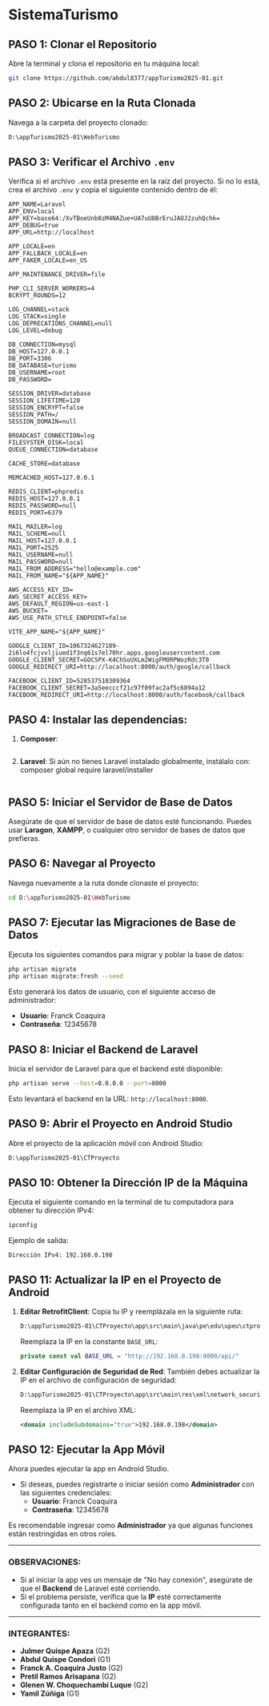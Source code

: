 # SistemaTurismo

## PASO 1: Clonar el Repositorio
Abre la terminal y clona el repositorio en tu máquina local:

```bash
git clone https://github.com/abdul8377/appTurismo2025-01.git
```

## PASO 2: Ubicarse en la Ruta Clonada
Navega a la carpeta del proyecto clonado:

```bash
D:\appTurismo2025-01\WebTurismo
```

## PASO 3: Verificar el Archivo `.env`
Verifica si el archivo `.env` está presente en la raíz del proyecto. Si no lo está, crea el archivo `.env` y copia el siguiente contenido dentro de él:

```dotenv
APP_NAME=Laravel
APP_ENV=local
APP_KEY=base64:/XvTBoeUnb0zM4NAZue+UA7uU0BrEruJAOJ2zuhQchk=
APP_DEBUG=true
APP_URL=http://localhost

APP_LOCALE=en
APP_FALLBACK_LOCALE=en
APP_FAKER_LOCALE=en_US

APP_MAINTENANCE_DRIVER=file

PHP_CLI_SERVER_WORKERS=4
BCRYPT_ROUNDS=12

LOG_CHANNEL=stack
LOG_STACK=single
LOG_DEPRECATIONS_CHANNEL=null
LOG_LEVEL=debug

DB_CONNECTION=mysql
DB_HOST=127.0.0.1
DB_PORT=3306
DB_DATABASE=turismo
DB_USERNAME=root
DB_PASSWORD=

SESSION_DRIVER=database
SESSION_LIFETIME=120
SESSION_ENCRYPT=false
SESSION_PATH=/
SESSION_DOMAIN=null

BROADCAST_CONNECTION=log
FILESYSTEM_DISK=local
QUEUE_CONNECTION=database

CACHE_STORE=database

MEMCACHED_HOST=127.0.0.1

REDIS_CLIENT=phpredis
REDIS_HOST=127.0.0.1
REDIS_PASSWORD=null
REDIS_PORT=6379

MAIL_MAILER=log
MAIL_SCHEME=null
MAIL_HOST=127.0.0.1
MAIL_PORT=2525
MAIL_USERNAME=null
MAIL_PASSWORD=null
MAIL_FROM_ADDRESS="hello@example.com"
MAIL_FROM_NAME="${APP_NAME}"

AWS_ACCESS_KEY_ID=
AWS_SECRET_ACCESS_KEY=
AWS_DEFAULT_REGION=us-east-1
AWS_BUCKET=
AWS_USE_PATH_STYLE_ENDPOINT=false

VITE_APP_NAME="${APP_NAME}"

GOOGLE_CLIENT_ID=1067324627109-2i6lo4fcjvvljiued1f3nq61s7el70hr.apps.googleusercontent.com
GOOGLE_CLIENT_SECRET=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
GOOGLE_REDIRECT_URI=http://localhost:8000/auth/google/callback

FACEBOOK_CLIENT_ID=528537510309364
FACEBOOK_CLIENT_SECRET=3a5eecccf21c97f09fac2af5c6894a12
FACEBOOK_REDIRECT_URI=http://localhost:8000/auth/facebook/callback
```

## PASO 4: Instalar las dependencias:

1. **Composer**: 
    ```composer install

3. **Laravel**: Si aún no tienes Laravel instalado globalmente, instálalo con:
   composer global require laravel/installer
   ```composer global require laravel/installer

## PASO 5: Iniciar el Servidor de Base de Datos
Asegúrate de que el servidor de base de datos esté funcionando. Puedes usar **Laragon**, **XAMPP**, o cualquier otro servidor de bases de datos que prefieras.

## PASO 6: Navegar al Proyecto
Navega nuevamente a la ruta donde clonaste el proyecto:

```bash
cd D:\appTurismo2025-01\WebTurismo
```

## PASO 7: Ejecutar las Migraciones de Base de Datos
Ejecuta los siguientes comandos para migrar y poblar la base de datos:

```bash
php artisan migrate
php artisan migrate:fresh --seed
```

Esto generará los datos de usuario, con el siguiente acceso de administrador:
- **Usuario**: Franck Coaquira
- **Contraseña**: 12345678

## PASO 8: Iniciar el Backend de Laravel
Inicia el servidor de Laravel para que el backend esté disponible:

```bash
php artisan serve --host=0.0.0.0 --port=8000
```

Esto levantará el backend en la URL: `http://localhost:8000`.

## PASO 9: Abrir el Proyecto en Android Studio
Abre el proyecto de la aplicación móvil con Android Studio:

```bash
D:\appTurismo2025-01\CTProyecto
```

## PASO 10: Obtener la Dirección IP de la Máquina
Ejecuta el siguiente comando en la terminal de tu computadora para obtener tu dirección IPv4:

```bash
ipconfig
```

Ejemplo de salida:

```
Dirección IPv4: 192.168.0.198
```

## PASO 11: Actualizar la IP en el Proyecto de Android

1. **Editar RetrofitClient**: Copia tu IP y reemplázala en la siguiente ruta:

   ```bash
   D:\appTurismo2025-01\CTProyecto\app\src\main\java\pe\edu\upeu\ctproyecto\data\remote\Retrofitclient
   ```
   Reemplaza la IP en la constante `BASE_URL`:
   ```kotlin
   private const val BASE_URL = "http://192.168.0.198:8000/api/"
   ```

2. **Editar Configuración de Seguridad de Red**: También debes actualizar la IP en el archivo de configuración de seguridad:
   ```bash
   D:\appTurismo2025-01\CTProyecto\app\src\main\res\xml\network_security_config
   ```
   Reemplaza la IP en el archivo XML:
   ```xml
   <domain includeSubdomains="true">192.168.0.198</domain>
   ```

## PASO 12: Ejecutar la App Móvil

Ahora puedes ejecutar la app en Android Studio.

- Si deseas, puedes registrarte o iniciar sesión como **Administrador** con las siguientes credenciales:
  - **Usuario**: Franck Coaquira
  - **Contraseña**: 12345678

Es recomendable ingresar como **Administrador** ya que algunas funciones están restringidas en otros roles.

---

### **OBSERVACIONES:**

- Si al iniciar la app ves un mensaje de "No hay conexión", asegúrate de que el **Backend** de Laravel esté corriendo.
- Si el problema persiste, verifica que la **IP** esté correctamente configurada tanto en el backend como en la app móvil.

---

### **INTEGRANTES:**
- **Julmer Quispe Apaza** (G2)
- **Abdul Quispe Condori** (G1)
- **Franck A. Coaquira Justo** (G2)
- **Pretil Ramos Arisapana** (G2)
- **Glenen W. Choquechambi Luque** (G2)
- **Yamil Zúñiga** (G1)
